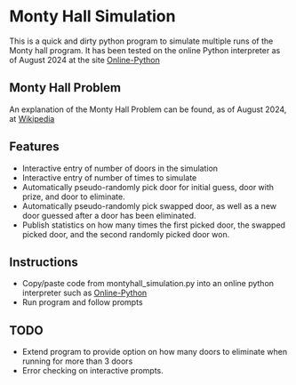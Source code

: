 
# Monty Hall Simulation

This is a quick and dirty python program to simulate multiple runs of the Monty hall program. It has been tested on the online Python interpreter as of August 2024 at the site [Online-Python](https://www.online-python.com/)

## Monty Hall Problem

An explanation of the Monty Hall Problem can be found, as of August 2024, at [Wikipedia](https://en.wikipedia.org/wiki/Monty_Hall_problem)

## Features

* Interactive entry of number of doors in the simulation
* Interactive entry of number of times to simulate
* Automatically pseudo-randomly pick door for initial guess, door with prize, and door to eliminate.
* Automatically pseudo-randomly pick swapped door, as well as a new door guessed after a door has been eliminated.
* Publish statistics on how many times the first picked door, the swapped picked door, and the second randomly picked door won.

## Instructions

* Copy/paste code from montyhall_simulation.py into an online python interpreter such as [Online-Python](https://www.online-python.com/)
* Run program and follow prompts

## TODO

* Extend program to provide option on how many doors to eliminate when running for more than 3 doors
* Error checking on interactive prompts.

